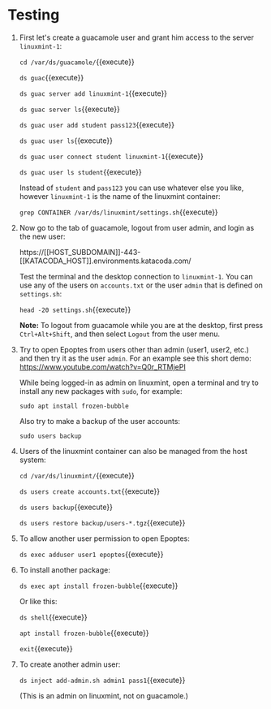 # Testing

1. First let's create a guacamole user and grant him access to the
   server `linuxmint-1`:
   
   `cd /var/ds/guacamole/`{{execute}}

   `ds guac`{{execute}}

   `ds guac server add linuxmint-1`{{execute}}

   `ds guac server ls`{{execute}}

   `ds guac user add student pass123`{{execute}}

   `ds guac user ls`{{execute}}

   `ds guac user connect student linuxmint-1`{{execute}}

   `ds guac user ls student`{{execute}}
   
   Instead of `student` and `pass123` you can use whatever else you
   like, however `linuxmint-1` is the name of the linuxmint container:
   
   `grep CONTAINER /var/ds/linuxmint/settings.sh`{{execute}}

2. Now go to the tab of guacamole, logout from user admin, and login
   as the new user:

   https://[[HOST_SUBDOMAIN]]-443-[[KATACODA_HOST]].environments.katacoda.com/

   Test the terminal and the desktop connection to `linuxmint-1`.  You
   can use any of the users on `accounts.txt` or the user `admin` that
   is defined on `settings.sh`:
   
   `head -20 settings.sh`{{execute}}
   
   **Note:** To logout from guacamole while you are at the desktop,
   first press `Ctrl+Alt+Shift`, and then select `Logout` from the
   user menu.

3. Try to open Epoptes from users other than admin (user1, user2,
   etc.)  and then try it as the user `admin`. For an example see this
   short demo: https://www.youtube.com/watch?v=Q0r_RTMjePI
   
   While being logged-in as admin on linuxmint, open a terminal and
   try to install any new packages with `sudo`, for example:
   
   `sudo apt install frozen-bubble`
   
   Also try to make a backup of the user accounts:
   
   `sudo users backup`

4. Users of the linuxmint container can also be managed from the host
   system:

   `cd /var/ds/linuxmint/`{{execute}}
   
   `ds users create accounts.txt`{{execute}}
   
   `ds users backup`{{execute}}
   
   `ds users restore backup/users-*.tgz`{{execute}}
   
5. To allow another user permission to open Epoptes:
   
   `ds exec adduser user1 epoptes`{{execute}}
   
6. To install another package:
   
   `ds exec apt install frozen-bubble`{{execute}}
   
   Or like this:
   
   `ds shell`{{execute}}
   
   `apt install frozen-bubble`{{execute}}
   
   `exit`{{execute}}
   
7. To create another admin user:
   
   `ds inject add-admin.sh admin1 pass1`{{execute}}
   
   (This is an admin on linuxmint, not on guacamole.)
